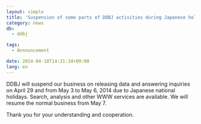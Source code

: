 ```yaml
---
layout: simple
title: 'Suspension of some parts of DDBJ activities during Japanese holidays'
category: news
db:
  - ddbj

tags:
  - Announcement

date: 2014-04-18T14:21:34+09:00
lang: en
---
```


<p>DDBJ will suspend our business on releasing data and answering inquiries on April 29 and from May 3 to May 6, 2014 due to Japanese national holidays. Search, analysis and other WWW services are available. We will resume the normal business from May 7.</p>

<p>Thank you for your understanding and cooperation.</p>
